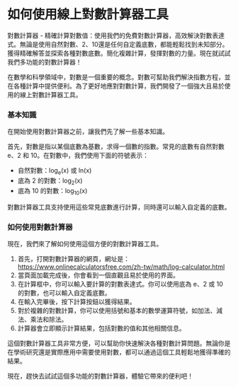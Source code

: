 如何使用線上對數計算器工具
=============

對數計算器 - 精確計算對數值：使用我們的免費對數計算器，高效解決對數表達式。無論是使用自然對數、2、10還是任何自定義底數，都能輕鬆找到未知部分。獲得精確解答並探索各種對數底數。簡化複雜計算，發揮對數的力量。現在就試試我們多功能的對數計算器！

在數學和科學領域中，對數是一個重要的概念。對數可幫助我們解決指數方程，並在各種計算中提供便利。為了更好地應對對數計算，我們開發了一個強大且易於使用的線上對數計算器工具。

### 基本知識

在開始使用對數計算器之前，讓我們先了解一些基本知識。

首先，對數是指以某個底數為基數，求得一個數的指數。常見的底數有自然對數 e、2 和 10。在對數中，我們使用下面的符號表示：

- 自然對數：log<sub>e</sub>(x) 或 ln(x)
- 底為 2 的對數：log<sub>2</sub>(x)
- 底為 10 的對數：log<sub>10</sub>(x)

對數計算器工具支持使用這些常見底數進行計算，同時還可以輸入自定義的底數。

### 如何使用對數計算器

現在，我們來了解如何使用這個方便的對數計算器工具。

1. 首先，打開對數計算器的網頁，網址是：<https://www.onlinecalculatorsfree.com/zh-tw/math/log-calculator.html>
2. 當頁面加載完成後，你會看到一個直觀且易於使用的界面。
3. 在計算框中，你可以輸入要計算的對數表達式。你可以使用底為 e、2 或 10 的對數，也可以輸入自定義底數。
4. 在輸入完畢後，按下計算按鈕以獲得結果。
5. 對於複雜的對數計算，你可以使用括號和基本的數學運算符號，如加法、減法、乘法和除法。
6. 計算器會立即顯示計算結果，包括對數的值和其他相關信息。

這個對數計算器工具非常方便，可以幫助你快速解決各種對數計算問題。無論你是在學術研究還是實際應用中需要使用對數，都可以通過這個工具輕鬆地獲得準確的結果。

現在，趕快去試試這個多功能的對數計算器，體驗它帶來的便利吧！